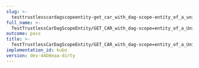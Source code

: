 ```yaml
---
slug: >-
  testtrustlesscardagscopeentity-get_car_with_dag-scope-entity_of_a_unixfs_file_(format-car)
full_name: >-
  TestTrustlessCarDagScopeEntity/GET_CAR_with_dag-scope=entity_of_a_UnixFS_file_(format=car)
outcome: pass
title: >-
  TestTrustlessCarDagScopeEntity/GET_CAR_with_dag-scope=entity_of_a_UnixFS_file_(format=car)
implementation_id: kubo
version: dev-44b0eaa-dirty
---
```


